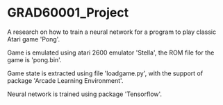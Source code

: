 # GRAD60001_Project
A research on how to train a neural network for a program to play classic Atari game 'Pong'. 

Game is emulated using atari 2600 emulator 'Stella', the ROM file for the game is 'pong.bin'.

Game state is extracted using file 'loadgame.py', with the support of package 'Arcade Learning Environment'.

Neural network is trained using package 'Tensorflow'.
